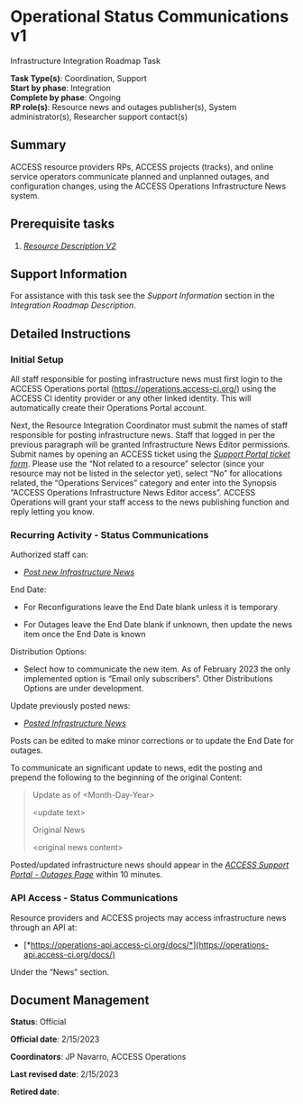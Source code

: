 # Operational Status Communications v1

Infrastructure Integration Roadmap Task

**Task Type(s)**: Coordination, Support  
**Start by phase**: Integration  
**Complete by phase**: Ongoing  
**RP role(s)**: Resource news and outages publisher(s), System administrator(s), Researcher support contact(s)

## Summary

ACCESS resource providers RPs, ACCESS projects (tracks), and online service operators communicate planned and unplanned outages, and configuration changes, using the ACCESS Operations Infrastructure News system.

## Prerequisite tasks

1.  [*Resource Description V2*](Infrastructure_Description_v2.md)

## Support Information

For assistance with this task see the *Support Information* section in the *Integration Roadmap Description*.

## Detailed Instructions

### Initial Setup

All staff responsible for posting infrastructure news must first login to the ACCESS Operations portal (https://operations.access-ci.org/) using the ACCESS CI identity provider or any other linked identity. This will automatically create their Operations Portal account.

Next, the Resource Integration Coordinator must submit the names of staff responsible for posting infrastructure news. Staff that logged in per the previous paragraph will be granted Infrastructure News Editor permissions. Submit names by opening an ACCESS ticket using the [*Support Portal ticket form*](https://support.access-ci.org/open-a-ticket). Please use the “Not related to a resource” selector (since your resource may not be listed in the selector yet), select “No” for allocations related, the “Operations Services” category and enter into the Synopsis “ACCESS Operations Infrastructure News Editor access”. ACCESS Operations will grant your staff access to the news publishing function and reply letting you know.

### Recurring Activity - Status Communications

Authorized staff can:

- [*Post new Infrastructure News*](https://operations.access-ci.org/node/add/infrastructure_news)

End Date:

- For Reconfigurations leave the End Date blank unless it is temporary

- For Outages leave the End Date blank if unknown, then update the news item once the End Date is known

Distribution Options:

- Select how to communicate the new item. As of February 2023 the only implemented option is “Email only subscribers”. Other Distributions Options are under development.

Update previously posted news:

- [*Posted Infrastructure News*](https://operations.access-ci.org/infrastructure_news)

Posts can be edited to make minor corrections or to update the End Date for outages.

To communicate an significant update to news, edit the posting and prepend the following to the beginning of the original Content:

> Update as of \<Month-Day-Year\>
>
> \<update text\>
>
> Original News
>
> \<original news content\>

Posted/updated infrastructure news should appear in the [*ACCESS Support Portal - Outages Page*](https://support.access-ci.org/outages) within 10 minutes.

### API Access - Status Communications

Resource providers and ACCESS projects may access infrastructure news through an API at:

- [*https://operations-api.access-ci.org/docs/*](https://operations-api.access-ci.org/docs/)

Under the “News” section.

## Document Management

**Status**: Official

**Official date**: 2/15/2023

**Coordinators**: JP Navarro, ACCESS Operations

**Last revised date**: 2/15/2023

**Retired date**:
